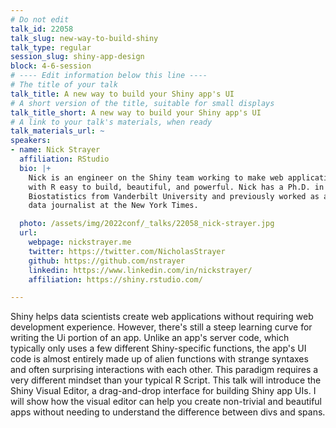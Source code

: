 ```yaml
---
# Do not edit
talk_id: 22058
talk_slug: new-way-to-build-shiny
talk_type: regular
session_slug: shiny-app-design
block: 4-6-session
# ---- Edit information below this line ----
# The title of your talk
talk_title: A new way to build your Shiny app's UI
# A short version of the title, suitable for small displays
talk_title_short: A new way to build your Shiny app's UI
# A link to your talk's materials, when ready
talk_materials_url: ~
speakers:
- name: Nick Strayer
  affiliation: RStudio
  bio: |+
    Nick is an engineer on the Shiny team working to make web applications
    with R easy to build, beautiful, and powerful. Nick has a Ph.D. in
    Biostatistics from Vanderbilt University and previously worked as a
    data journalist at the New York Times.

  photo: /assets/img/2022conf/_talks/22058_nick-strayer.jpg
  url:
    webpage: nickstrayer.me
    twitter: https://twitter.com/NicholasStrayer
    github: https://github.com/nstrayer
    linkedin: https://www.linkedin.com/in/nickstrayer/
    affiliation: https://shiny.rstudio.com/

---
```


<!-- ABSTRACT ----
Please write abstract below. You may use simple markdown (links, code style, bold, italics)
-->

Shiny helps data scientists create web applications without requiring web
development experience. However, there's still a steep learning curve for
writing the Ui portion of an app. Unlike an app's server code, which typically
only uses a few different Shiny-specific functions, the app's UI code is almost
entirely made up of alien functions with strange syntaxes and often surprising
interactions with each other. This paradigm requires a very different mindset
than your typical R Script. This talk will introduce the Shiny Visual Editor, a
drag-and-drop interface for building Shiny app UIs. I will show how the visual
editor can help you create non-trivial and beautiful apps without needing to
understand the difference between divs and spans.
